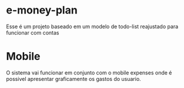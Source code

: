 # e-money-plan


Esse é um projeto baseado em um modelo de todo-list reajustado para funcionar com contas

# Mobile
O sistema vai funcionar em conjunto com o  mobile expenses onde é possivel apresentar graficamente os gastos do usuario.
